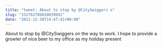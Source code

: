 ```yaml
---
title: "tweet: About to stop by @CitySwiggers o"
slug: "152762786810839041"
date: "2011-12-30T14:47:41+00:00"
---
```

About to stop by @CitySwiggers on the way to work. I hope to provide a growler of nice beer to my office as my holiday present